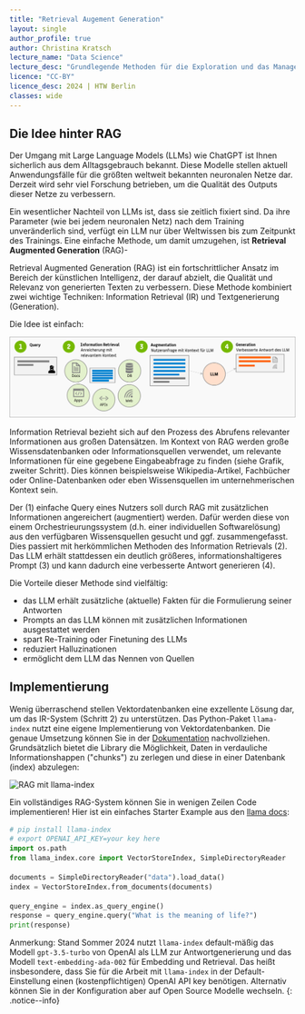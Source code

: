 ```yaml
---
title: "Retrieval Augement Generation"
layout: single
author_profile: true
author: Christina Kratsch
lecture_name: "Data Science"
lecture_desc: "Grundlegende Methoden für die Exploration und das Management von Daten."
licence: "CC-BY"
licence_desc: 2024 | HTW Berlin 
classes: wide
---
```



## Die Idee hinter RAG

Der Umgang mit Large Language Models (LLMs) wie ChatGPT ist Ihnen sicherlich aus dem Alltagsgebrauch bekannt. Diese Modelle stellen aktuell Anwendungsfälle für die größten weltweit bekannten neuronalen Netze dar. Derzeit wird sehr viel Forschung betrieben, um die Qualität des Outputs dieser Netze zu verbessern.

Ein wesentlicher Nachteil von LLMs ist, dass sie zeitlich fixiert sind. Da ihre Parameter (wie bei jedem neuronalen Netz) nach dem Training unveränderlich sind, verfügt ein LLM nur über Weltwissen bis zum Zeitpunkt des Trainings. Eine einfache Methode, um damit umzugehen, ist **Retrieval Augmented Generation** (RAG)-

Retrieval Augmented Generation (RAG) ist ein fortschrittlicher Ansatz im Bereich der künstlichen Intelligenz, der darauf abzielt, die Qualität und Relevanz von generierten Texten zu verbessern. Diese Methode kombiniert zwei wichtige Techniken: Information Retrieval (IR) und Textgenerierung (Generation).

Die Idee ist einfach:

![rag](img/rag.png)

Information Retrieval bezieht sich auf den Prozess des Abrufens relevanter Informationen aus großen Datensätzen. Im Kontext von RAG werden große Wissensdatenbanken oder Informationsquellen verwendet, um relevante Informationen für eine gegebene Eingabeabfrage zu finden (siehe Grafik, zweiter Schritt). Dies können beispielsweise Wikipedia-Artikel, Fachbücher oder Online-Datenbanken oder eben Wissensquellen im unternehmerischen Kontext sein. 

Der (1) einfache Query eines Nutzers soll durch RAG mit zusätzlichen Informationen angereichert (augmentiert) werden. Dafür werden diese von einem Orchestrieurungssystem (d.h. einer individuellen Softwarelösung) aus den verfügbaren Wissensquellen gesucht und ggf. zusammengefasst. Dies passiert mit herkömmlichen Methoden des Information Retrievals (2). Das LLM erhält stattdessen ein deutlich größeres, informationshaltigeres Prompt (3) und kann dadurch eine verbesserte Antwort generieren (4).

Die Vorteile dieser Methode sind vielfältig:
* das LLM erhält zusätzliche (aktuelle) Fakten für die Formulierung seiner Antworten
* Prompts an das LLM können mit zusätzlichen Informationen ausgestattet werden 
* spart Re-Training oder Finetuning des LLMs
* reduziert Halluzinationen
* ermöglicht dem LLM das Nennen von Quellen

## Implementierung

Wenig überraschend stellen Vektordatenbanken eine exzellente Lösung dar, um das IR-System (Schritt 2) zu unterstützen. Das Python-Paket `llama-index` nutzt eine eigene Implementierung von Vektordatenbanken. Die genaue Umsetzung können Sie in der [Dokumentation](https://docs.llamaindex.ai/en/stable/getting_started/concepts/) nachvollziehen. Grundsätzlich bietet die Library die Möglichkeit, Daten in verdauliche Informationshappen ("chunks") zu zerlegen und diese in einer Datenbank (index) abzulegen:

![RAG mit llama-index](https://docs.llamaindex.ai/en/stable/_static/getting_started/basic_rag.png)


Ein vollständiges RAG-System können Sie in wenigen Zeilen Code implementieren! Hier ist ein einfaches Starter Example aus den [llama docs](https://docs.llamaindex.ai/en/stable/getting_started/starter_example/):
```python
# pip install llama-index
# export OPENAI_API_KEY=your key here
import os.path
from llama_index.core import VectorStoreIndex, SimpleDirectoryReader

documents = SimpleDirectoryReader("data").load_data()
index = VectorStoreIndex.from_documents(documents)

query_engine = index.as_query_engine()
response = query_engine.query("What is the meaning of life?")
print(response)
```

Anmerkung: Stand Sommer 2024 nutzt `llama-index` default-mäßig das Modell `gpt-3.5-turbo` von OpenAI als LLM zur Antwortgenerierung und das Modell `text-embedding-ada-002` für Embedding und Retrieval. Das heißt insbesondere, dass Sie für die Arbeit mit `llama-index` in der Default-Einstellung einen (kostenpflichtigen) OpenAI API key benötigen. Alternativ können Sie in der Konfiguration aber auf Open Source Modelle wechseln. {: .notice--info}